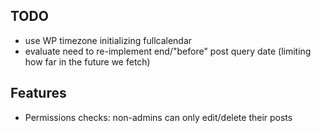 TODO
---
- use WP timezone initializing fullcalendar
- evaluate need to re-implement end/"before" post query date (limiting how far in the future we fetch)

Features
---
- Permissions checks: non-admins can only edit/delete their posts